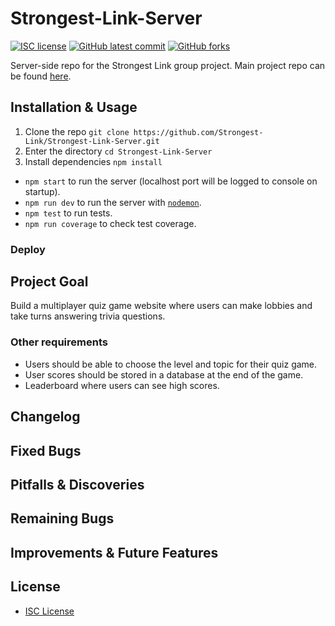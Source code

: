 # Strongest-Link-Server

<!-- badges -->
[![ISC license](https://img.shields.io/badge/License-ISC-blue.svg)](https://www.isc.org/licenses/)
[![GitHub latest commit](https://img.shields.io/github/last-commit/Strongest-Link/Strongest-Link-Server.svg)](https://github.com/Strongest-Link/Strongest-Link-Server/commit/)
[![GitHub forks](https://img.shields.io/github/forks/Strongest-Link/Strongest-Link-Server.svg)](https://github.com/Strongest-Link/Strongest-Link-Server)

Server-side repo for the Strongest Link group project. Main project repo can be found [here](https://github.com/Strongest-Link/Strongest-Link).

## Installation & Usage

1. Clone the repo `git clone https://github.com/Strongest-Link/Strongest-Link-Server.git`
2. Enter the directory `cd Strongest-Link-Server`
3. Install dependencies `npm install`
   
* `npm start` to run the server (localhost port will be logged to console on startup).
* `npm run dev` to run the server with [`nodemon`](https://github.com/remy/nodemon).
* `npm test` to run tests.
* `npm run coverage` to check test coverage.

### Deploy

<!-- to-do -->

## Project Goal

Build a multiplayer quiz game website where users can make lobbies and take turns answering trivia questions.

### Other requirements

* Users should be able to choose the level and topic for their quiz game.
* User scores should be stored in a database at the end of the game.
* Leaderboard where users can see high scores.

## Changelog



## Fixed Bugs



## Pitfalls & Discoveries



## Remaining Bugs



## Improvements & Future Features



## License

* [ISC License](https://www.isc.org/licenses/)
